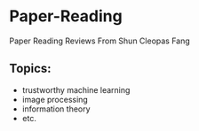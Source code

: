 # Paper-Reading
Paper Reading Reviews From Shun Cleopas Fang

## Topics:
- trustworthy machine learning
- image processing
- information theory
- etc.
